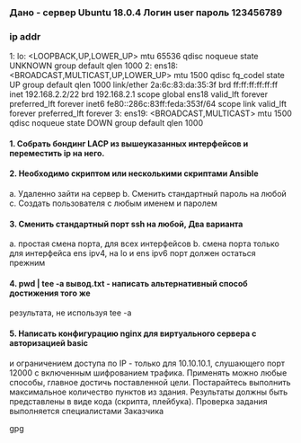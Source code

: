 ### Дано - сервер Ubuntu 18.0.4 Логин user пароль 123456789

### ip addr
1: lo: &lt;LOOPBACK,UP,LOWER_UP&gt; mtu 65536 qdisc noqueue state UNKNOWN
group default qlen 1000
2: ens18: &lt;BROADCAST,MULTICAST,UP,LOWER_UP&gt; mtu 1500 qdisc fq_codel state
UP group default
qlen 1000
link/ether 2a:6c:83:da:35:3f brd ff:ff:ff:ff:ff:ff
inet 192.168.2.2/22 brd 192.168.2.1 scope global ens18
valid_lft forever preferred_lft forever
inet6 fe80::286c:83ff:feda:353f/64 scope link
valid_lft forever preferred_lft forever
3: ens19: &lt;BROADCAST,MULTICAST&gt; mtu 1500 qdisc noqueue state DOWN group
default qlen 1000

#### 1. Собрать бондинг LACP из вышеуказанных интерфейсов и переместить ip на него.
#### 2. Необходимо скриптом или несколькими скриптами Ansible
a. Удаленно зайти на сервер
b. Сменить стандартный пароль на любой
c. Создать пользователя с любым именем и паролем
#### 3. Сменить стандартный порт ssh на любой, Два варианта
a. простая смена порта, для всех интерфейсов
b. смена порта только для интерфейса ens ipv4, на lo и ens ipv6 порт
должен остаться прежним
#### 4. pwd | tee -a вывод.txt - написать альтернативный способ достижения того же
результата, не используя tee -a
#### 5. Написать конфигурацию nginx для виртуального сервера с авторизацией basic
и ограничением доступа по IP - только для 10.10.10.1, слушающего порт 12000 c
включенным шифрованием трафика.
Применять можно любые способы, главное достичь поставленной цели.
Постарайтесь выполнить максимальное количество пунктов из здания.
Результаты должны быть представлены в виде кода (скрипта, плейбука).
Проверка задания выполняется специалистами Заказчика

gpg  